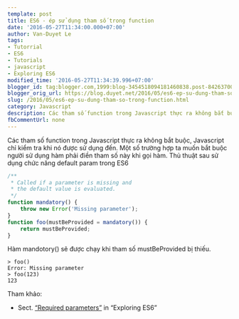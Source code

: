 ```yaml
---
template: post
title: ES6 - ép sử dụng tham số trong function
date: '2016-05-27T11:34:00.000+07:00'
author: Van-Duyet Le
tags:
- Tutorrial
- ES6
- Tutorials
- javascript
- Exploring ES6
modified_time: '2016-05-27T11:34:39.996+07:00'
blogger_id: tag:blogger.com,1999:blog-3454518094181460838.post-8426370080109005400
blogger_orig_url: https://blog.duyet.net/2016/05/es6-ep-su-dung-tham-so-trong-function.html
slug: /2016/05/es6-ep-su-dung-tham-so-trong-function.html
category: Javascript
description: Các tham số function trong Javascript thực ra không bắt buộc, Javascript chỉ kiểm tra khi nó được sử dụng đến. Một số trường hợp ta muốn bắt buộc người sử dụng hàm phải điền tham số này khi gọi hàm. Thủ thuật sau sử dụng chức năng default param trong ES6
fbCommentUrl: none
---
```


Các tham số function trong Javascript thực ra không bắt buộc, Javascript chỉ kiểm tra khi nó được sử dụng đến. Một số trường hợp ta muốn bắt buộc người sử dụng hàm phải điền tham số này khi gọi hàm. Thủ thuật sau sử dụng chức năng default param trong ES6

```js
/**
 * Called if a parameter is missing and
 * the default value is evaluated.
 */
function mandatory() {
    throw new Error('Missing parameter');
}
function foo(mustBeProvided = mandatory()) {
    return mustBeProvided;
}
```

Hàm mandotory() sẽ được chạy khi tham số mustBeProvided bị thiếu.

```
> foo()
Error: Missing parameter
> foo(123)
123
```

Tham khảo:

- Sect. [“Required parameters”](http://exploringjs.com/es6/ch_parameter-handling.html#_required-parameters) in “Exploring ES6”

